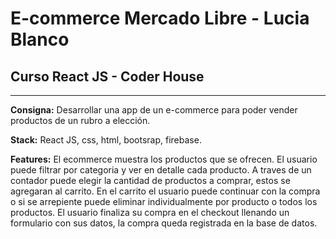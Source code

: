 # E-commerce Mercado Libre - Lucia Blanco
## Curso React JS - Coder House
------------------------

**Consigna:** Desarrollar una app de un e-commerce para poder vender productos de un rubro a elección.

**Stack:** React JS, css, html, bootsrap, firebase.

**Features:** El ecommerce muestra los productos que se ofrecen. El usuario puede filtrar por categoria y ver en detalle cada producto. A traves de un contador puede elegir la cantidad de productos a comprar, estos se agregaran al carrito. En el carrito el usuario puede continuar con la compra o si se arrepiente puede eliminar individualmente por producto o todos los productos. El usuario finaliza su compra en el checkout llenando un formulario con sus datos, la compra queda registrada en la base de datos.